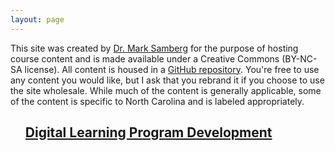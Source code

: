 ```yaml
---
layout: page
---
```

This site was created by [Dr. Mark Samberg](http://go.ncsu.edu/mark) for the purpose of hosting course content and is made available under a Creative Commons (BY-NC-SA license). All content is housed in a [GitHub repository](https://github.com/mjsamberg/courses). You're free to use any content you would like, but I ask that you rebrand it if you choose to use the site wholesale. While much of the content is generally applicable, some of the content is specific to North Carolina and is labeled appropriately.

<ul class="list-group">
    <h2><a href="dlprograms">Digital Learning Program Development</a></h2>
</ul>